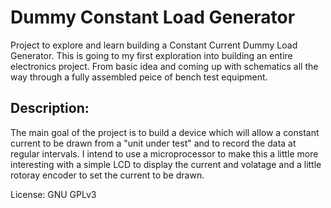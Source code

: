 # Dummy Constant Load Generator
Project to explore and learn building a Constant Current Dummy Load Generator.
This is going to my first exploration into building an entire electronics
 project. From basic idea and coming up with schematics all the way through a
fully assembled peice of bench test equipment.

## Description:
The main goal of the project is to build a device which will allow a constant
current to be drawn from a "unit under test" and to record the data at regular
intervals.  I intend to use a microprocessor to make this a little  more
interesting with a simple LCD to display the current and volatage and a little
rotoray encoder to set the current to be drawn.

License: GNU GPLv3

